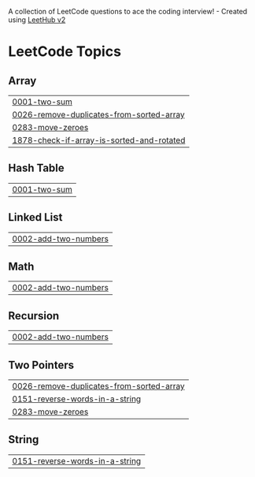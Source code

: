 A collection of LeetCode questions to ace the coding interview! - Created using [LeetHub v2](https://github.com/arunbhardwaj/LeetHub-2.0)
<!---LeetCode Topics Start-->
# LeetCode Topics
## Array
|  |
| ------- |
| [0001-two-sum](https://github.com/HarshithTangudu/LeetCode-Questions/tree/master/0001-two-sum) |
| [0026-remove-duplicates-from-sorted-array](https://github.com/HarshithTangudu/LeetCode-Questions/tree/master/0026-remove-duplicates-from-sorted-array) |
| [0283-move-zeroes](https://github.com/HarshithTangudu/LeetCode-Questions/tree/master/0283-move-zeroes) |
| [1878-check-if-array-is-sorted-and-rotated](https://github.com/HarshithTangudu/LeetCode-Questions/tree/master/1878-check-if-array-is-sorted-and-rotated) |
## Hash Table
|  |
| ------- |
| [0001-two-sum](https://github.com/HarshithTangudu/LeetCode-Questions/tree/master/0001-two-sum) |
## Linked List
|  |
| ------- |
| [0002-add-two-numbers](https://github.com/HarshithTangudu/LeetCode-Questions/tree/master/0002-add-two-numbers) |
## Math
|  |
| ------- |
| [0002-add-two-numbers](https://github.com/HarshithTangudu/LeetCode-Questions/tree/master/0002-add-two-numbers) |
## Recursion
|  |
| ------- |
| [0002-add-two-numbers](https://github.com/HarshithTangudu/LeetCode-Questions/tree/master/0002-add-two-numbers) |
## Two Pointers
|  |
| ------- |
| [0026-remove-duplicates-from-sorted-array](https://github.com/HarshithTangudu/LeetCode-Questions/tree/master/0026-remove-duplicates-from-sorted-array) |
| [0151-reverse-words-in-a-string](https://github.com/HarshithTangudu/LeetCode-Questions/tree/master/0151-reverse-words-in-a-string) |
| [0283-move-zeroes](https://github.com/HarshithTangudu/LeetCode-Questions/tree/master/0283-move-zeroes) |
## String
|  |
| ------- |
| [0151-reverse-words-in-a-string](https://github.com/HarshithTangudu/LeetCode-Questions/tree/master/0151-reverse-words-in-a-string) |
<!---LeetCode Topics End-->